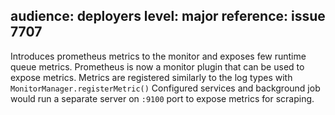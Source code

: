 audience: deployers
level: major
reference: issue 7707
---

Introduces prometheus metrics to the monitor and exposes few runtime queue metrics.
Prometheus is now a monitor plugin that can be used to expose metrics.
Metrics are registered similarly to the log types with `MonitorManager.registerMetric()`
Configured services and background job would run a separate server on `:9100` port to expose metrics for scraping.
